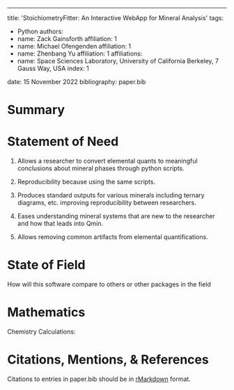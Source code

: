---
title: 'StoichiometryFitter: An Interactive WebApp for Mineral Analysis'
tags:
  - Python
authors:
  - name: Zack Gainsforth
    affiliation: 1
  - name: Michael Ofengenden
    affiliation: 1
  - name: Zhenbang Yu
    affiliation: 1
affiliations:
 - name: Space Sciences Laboratory, University of California Berkeley, 7 Gauss Way, USA
   index: 1

date: 15 November 2022
bibliography: paper.bib

# Summary



# Statement of Need
1) Allows a researcher to convert elemental quants to meaningful conclusions about mineral phases through python scripts.

2) Reproducibility because using the same scripts.

3) Produces standard outputs for various minerals including ternary diagrams, etc. improving reproducibility between researchers.

4) Eases understanding mineral systems that are new to the researcher and how that leads into Qmin.

5) Allows removing common artifacts from elemental quantifications.

# State of Field
How will this software compare to others or other packages in the field

# Mathematics
Chemistry Calculations:



# Citations, Mentions, & References

Citations to entries in paper.bib should be in
[rMarkdown](http://rmarkdown.rstudio.com/authoring_bibliographies_and_citations.html)
format.
